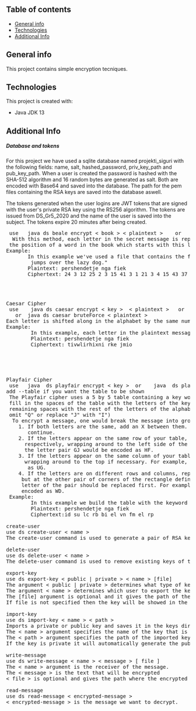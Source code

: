 ## Table of contents
* [General info](#general-info)
* [Technologies](#technologies)
* [Additional Info](#additional-info)


## General info
This project contains simple encryption tecniques.



## Technologies
 This project is created with:
* Java JDK 13


## Additional Info
##### Database and tokens

 
For this project we have used a sqlite database named projekti_siguri with the following fields:
name, salt, hashed_password, priv_key_path and pub_key_path.
When a user is created the password is hashed with the SHA-512 algorithm and 16 random bytes are generated
as salt. Both are encoded with Base64 and saved into the database.
The path for the pem files containing the RSA keys are saved into the database aswell.

   
The tokens generated when the user logins are JWT tokens that are signed with the user's private RSA key using 
the RS256 algorithm. The tokens are issued from DS_Gr5_2020 and the name of the user is saved into the subject.
The tokens expire 20 minutes after being created.   

<pre>
 use   java ds beale encrypt < book > < plaintext >    or   java ds beale decrypt < book > < ciphertext >
  With this method, each letter in the secret message is replaced with a number which represents
 the position of a word in the book which starts with this letter.   
Example:
       In this example we've used a file that contains the following text " the quick brown fox
        jumps over the lazy dog."
       Plaintext: pershendetje nga fiek
       Ciphertext: 24 3 12 25 2 3 15 41 3 1 21 3 4 15 43 37 4 17 7 3 9



                 
Caesar Cipher
 use    java ds caesar encrypt < key >  < plaintext >   or    java ds caesar decrypt < key > < ciphertext >
   or  java ds caesar bruteForce < plaintext >
Each letter is shifted along in the alphabet by the same number of letters.
Example:
        In this example, each letter in the plaintext message has been shifted 4 letters down in the alphabet.
        Plaintext: pershendetje nga fiek
        Ciphertext: tivwlirhixni rke jmio
        
        
        
        
        
Playfair Cipher
 use   java  ds playfair encrypt < key >  or    java  ds playfair decrypt < key > < ciphertext >       
add --table if you want the table to be shown
 The Playfair cipher uses a 5 by 5 table containing a key word or phrase. To generate the table, one would first
 fill in the spaces of the table with the letters of the keyword (dropping any duplicate letters), then fill the
 remaining spaces with the rest of the letters of the alphabet in order (to reduce the alphabet to fit you can either 
 omit "Q" or replace "J" with "I")
  To encrypt a message, one would break the message into groups of 2 letters.
    1. If both letters are the same, add an X between them. Encrypt the new pair, re-pair the remining letters and
       continue.
    2. If the letters appear on the same row of your table, replace them with the letters to their immediate right
      respectively, wrapping around to the left side of the row if necessary. For example, using the table above, 
      the letter pair GJ would be encoded as HF.
    3. If the letters appear on the same column of your table, replace them with the letters immediately below,
      wrapping around to the top if necessary. For example, using the table above, the letter pair MD would be encoded
       as UG.
    4. If the letters are on different rows and columns, replace them with the letters on the same row respectively
     but at the other pair of corners of the rectangle defined by the original pair. The order is important - the first
     letter of the pair should be replaced first. For example, using the table above, the letter pair EB would be 
     encoded as WD. 
 Example:
        In this example we build the table with the keyword "topi". 
        Plaintext: pershendetje nga fiek
        Ciphertext:id su lc rb bi el vn fm el rp
        
create-user 
use ds create-user < name >  
The create-user command is used to generate a pair of RSA keys and saves them in PEM files. 

delete-user
use ds delete-user < name >
The delete-user command is used to remove existing keys of the user who is specified.

export-key
use ds export-key < public | private > < name > [file]
The argument < public | private > determines what type of key will be exported.
The argument < name > determines which user to export the key.
The [file] argument is optional and it gives the path of the file where the exported key will be saved.
If file is not specified then the key will be showed in the console.

import-key
use ds import-key < name > < path >
Imports a private or public key and saves it in the keys directory.
The < name > argument specifies the name of the key that is saved in the directory.
The < path > argument specifies the path of the imported key.
If the key is private it will automatically generate the public key and will save it. 

write-message
use ds write-message < name > < message > [ file ]
The < name > argument is the receiver of the message.
The < message > is the text that will be encrypted
< file > is optional and gives the path where the encrypted message will be saved.

read-message
use ds read-message < encrypted-message >
< encrypted-message > is the message we want to decrypt.



</pre>        
